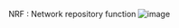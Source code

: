 NRF   : Network repository function
![image](https://github.com/borelsaffo/5G/assets/27947973/32fbe75f-10c8-4092-86fc-c60323ed5acf)
